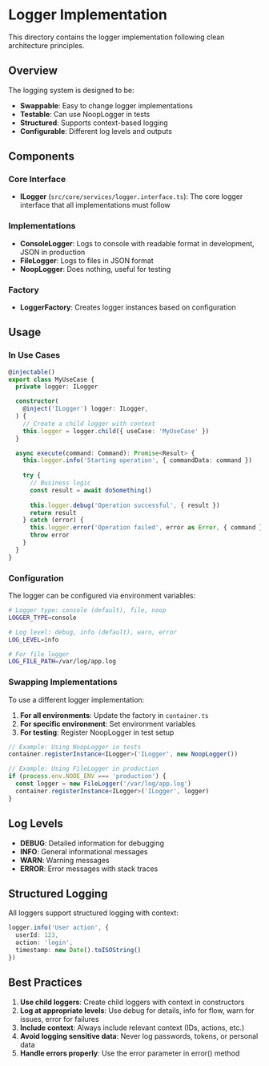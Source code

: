 # Logger Implementation

This directory contains the logger implementation following clean architecture principles.

## Overview

The logging system is designed to be:
- **Swappable**: Easy to change logger implementations
- **Testable**: Can use NoopLogger in tests
- **Structured**: Supports context-based logging
- **Configurable**: Different log levels and outputs

## Components

### Core Interface

- **ILogger** (`src/core/services/logger.interface.ts`): The core logger interface that all implementations must follow

### Implementations

- **ConsoleLogger**: Logs to console with readable format in development, JSON in production
- **FileLogger**: Logs to files in JSON format
- **NoopLogger**: Does nothing, useful for testing

### Factory

- **LoggerFactory**: Creates logger instances based on configuration

## Usage

### In Use Cases

```typescript
@injectable()
export class MyUseCase {
  private logger: ILogger

  constructor(
    @inject('ILogger') logger: ILogger,
  ) {
    // Create a child logger with context
    this.logger = logger.child({ useCase: 'MyUseCase' })
  }

  async execute(command: Command): Promise<Result> {
    this.logger.info('Starting operation', { commandData: command })
    
    try {
      // Business logic
      const result = await doSomething()
      
      this.logger.debug('Operation successful', { result })
      return result
    } catch (error) {
      this.logger.error('Operation failed', error as Error, { command })
      throw error
    }
  }
}
```

### Configuration

The logger can be configured via environment variables:

```bash
# Logger type: console (default), file, noop
LOGGER_TYPE=console

# Log level: debug, info (default), warn, error
LOG_LEVEL=info

# For file logger
LOG_FILE_PATH=/var/log/app.log
```

### Swapping Implementations

To use a different logger implementation:

1. **For all environments**: Update the factory in `container.ts`
2. **For specific environment**: Set environment variables
3. **For testing**: Register NoopLogger in test setup

```typescript
// Example: Using NoopLogger in tests
container.registerInstance<ILogger>('ILogger', new NoopLogger())

// Example: Using FileLogger in production
if (process.env.NODE_ENV === 'production') {
  const logger = new FileLogger('/var/log/app.log')
  container.registerInstance<ILogger>('ILogger', logger)
}
```

## Log Levels

- **DEBUG**: Detailed information for debugging
- **INFO**: General informational messages
- **WARN**: Warning messages
- **ERROR**: Error messages with stack traces

## Structured Logging

All loggers support structured logging with context:

```typescript
logger.info('User action', {
  userId: 123,
  action: 'login',
  timestamp: new Date().toISOString()
})
```

## Best Practices

1. **Use child loggers**: Create child loggers with context in constructors
2. **Log at appropriate levels**: Use debug for details, info for flow, warn for issues, error for failures
3. **Include context**: Always include relevant context (IDs, actions, etc.)
4. **Avoid logging sensitive data**: Never log passwords, tokens, or personal data
5. **Handle errors properly**: Use the error parameter in error() method